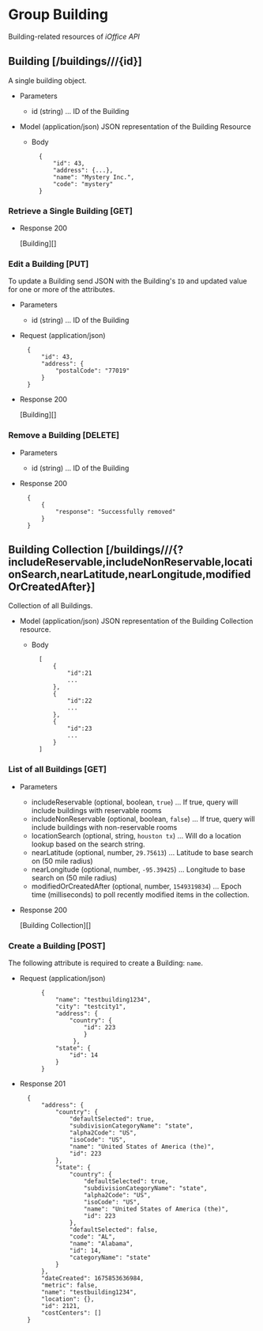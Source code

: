 # Group Building
Building-related resources of *iOffice API*

## Building [/buildings///{id}]
A single building object.


+ Parameters
    + id (string) ... ID of the Building

+ Model (application/json)
    JSON representation of the Building Resource

    + Body

            {
                "id": 43,
                "address": {...},
                "name": "Mystery Inc.",
                "code": "mystery"
            }

### Retrieve a Single Building [GET]
+ Response 200

    [Building][]

### Edit a Building [PUT]
To update a Building send JSON with the Building's `ID` and updated value for one or more of the attributes.

+ Parameters
    + id (string) ... ID of the Building
    
+ Request (application/json)

        {
        	"id": 43,
            "address": {
                "postalCode": "77019"
            }
        }

+ Response 200
    
    [Building][]

### Remove a Building [DELETE]
+ Parameters
    + id (string) ... ID of the Building
+ Response 200

        {
            {
                "response": "Successfully removed"
            }
        }

## Building Collection [/buildings///{?includeReservable,includeNonReservable,locationSearch,nearLatitude,nearLongitude,modifiedOrCreatedAfter}]
Collection of all Buildings.

+ Model (application/json)
    JSON representation of the Building Collection resource.

    + Body

            [
                {
                    "id":21
                    ...
                },
                {
                    "id":22
                    ...
                },
                {
                    "id":23
                    ...
                }
            ]

### List of all Buildings [GET]

+ Parameters
    + includeReservable (optional, boolean, `true`) ... If true, query will include buildings with reservable rooms
    + includeNonReservable (optional, boolean, `false`) ... If true, query will include buildings with non-reservable rooms
    + locationSearch (optional, string, `houston tx`) ... Will do a location lookup based on the search string.
    + nearLatitude (optional, number, `29.75613`) ... Latitude to base search on (50 mile radius)
    + nearLongitude (optional, number, `-95.39425`) ... Longitude to base search on (50 mile radius)
    + modifiedOrCreatedAfter (optional, number, `1549319834`) ... Epoch time (milliseconds) to poll recently modified items in the collection.
    
+ Response 200
    
    [Building Collection][]


### Create a Building [POST]
The following attribute is required to create a Building: `name`.

+ Request (application/json)

            {
                "name": "testbuilding1234",
                "city": "testcity1",
                "address": {
                    "country": {
                        "id": 223
                        }
                     },
                "state": {
                    "id": 14
                }
            }

+ Response 201

        {
            "address": {
                "country": {
                    "defaultSelected": true,
                    "subdivisionCategoryName": "state",
                    "alpha2Code": "US",
                    "isoCode": "US",
                    "name": "United States of America (the)",
                    "id": 223
                },
                "state": {  
                    "country": {
                        "defaultSelected": true,
                        "subdivisionCategoryName": "state",
                        "alpha2Code": "US",
                        "isoCode": "US",
                        "name": "United States of America (the)",
                        "id": 223
                    },
                    "defaultSelected": false,
                    "code": "AL",
                    "name": "Alabama",
                    "id": 14,
                    "categoryName": "state"
                }
            },
            "dateCreated": 1675853636984,
            "metric": false,
            "name": "testbuilding1234",
            "location": {},
            "id": 2121,
            "costCenters": []
        }